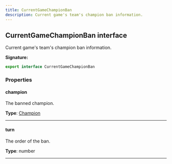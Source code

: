 ```yaml
---
title: CurrentGameChampionBan
description: Current game's team's champion ban information.
---
```


## CurrentGameChampionBan interface

Current game's team's champion ban information.

**Signature:**

```ts
export interface CurrentGameChampionBan 
```

### Properties

#### champion

The banned champion.



**Type**: [Champion](/shieldbow/api/Champion.md)

---

#### turn

The order of the ban.



**Type**: number

---

